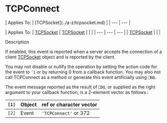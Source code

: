 




<h1 class="heading"><span class="name">TCPConnect</span></h1>
| Applies To: | [TCPSocket](../a-z/tcpsocket.md) |
| --- | ---  |

| Applies To: | [TCPSocket](../a-z/tcpsocket.md) | [TCPSocket](../a-z/tcpsocket.md) |  |  |
| --- | --- | ---  |
| [TCPSocket](../a-z/tcpsocket.md) |  |  |


Description


If enabled, this event is reported when a server accepts the connection of a client [TCPSocket](../a-z/tcpsocket.md) object and is reported by the client.


You may not disable or nullify the operation by setting the action code for the event to `¯1` or by returning 0 from a callback function. You may also not call TCPConnect as a method or generate this event artificially using `⎕NQ`.


The event message reported as the result of `⎕DQ`, or supplied as the right argument to your callback function, is a 2-element vector as follows :

| `[1]` | Object | ref or character vector |
| --- | --- | ---  |
| `[2]` | Event | `'TCPConnect'` or 372 |



